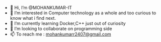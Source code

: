 - 👋 Hi, I’m @MOHANKUMAR-IT
- 👀 I’m interested in Computer technology as a whole and too curious to know what i find next.
- 🌱 I’m currently learning Docker,C++ just out of curiosity
- 💞️ I’m looking to collaborate on programming side
- 📫 To reach me : mohankumarr2407@gmail.com



